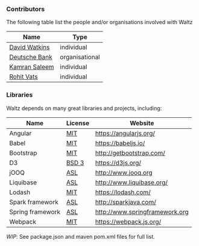 

### Contributors

The following table list the people and/or organisations involved with Waltz

| Name | Type |
| --- | --- |
| [David Watkins](https://github.com/davidwatkins73) | individual |
| [Deutsche Bank](https://github.com/db-waltz) | organisational |
| [Kamran Saleem](https://github.com/kamransaleem) | individual |
| [Rohit Vats](https://github.com/rovats) | individual |


### Libraries

Waltz depends on many great libraries and projects, including:

| Name | License | Website |
| --- | --- | --- |
| Angular | [MIT](https://opensource.org/licenses/MIT) | https://angularjs.org/ |
| Babel | [MIT](https://opensource.org/licenses/MIT) | https://babeljs.io/ |
| Bootstrap | [MIT](https://opensource.org/licenses/MIT) | http://getbootstrap.com/ |
| D3 | [BSD 3](https://opensource.org/licenses/BSD-3-Clause) | https://d3js.org/ |
| jOOQ | [ASL](http://www.apache.org/licenses/LICENSE-2.0) | http://www.jooq.org |
| Liquibase | [ASL](http://www.apache.org/licenses/LICENSE-2.0) | http://www.liquibase.org/ |
| Lodash | [MIT](https://opensource.org/licenses/MIT) | https://lodash.com/ |
| Spark framework | [ASL](http://www.apache.org/licenses/LICENSE-2.0) | http://sparkjava.com/ |
| Spring framework | [ASL](http://www.apache.org/licenses/LICENSE-2.0) | http://www.springframework.org |
| Webpack | [MIT](https://opensource.org/licenses/MIT) | https://webpack.js.org/ |


_WIP_:  See package.json and maven pom.xml files for full list.


